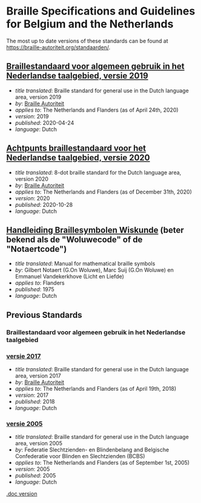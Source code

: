 # Braille Specifications and Guidelines for Belgium and the Netherlands

The most up to date versions of these standards can be found at https://braille-autoriteit.org/standaarden/.

## [Braillestandaard voor algemeen gebruik in het Nederlandse taalgebied, versie 2019](https://braille-autoriteit.org/versie-2019-van-zespunts-standaard/)

- _title translated_: Braille standard for general use in the Dutch
  language area, version 2019
- _by_: [Braille Autoriteit](http://braille-autoriteit.org/)
- _applies to_: The Netherlands and Flanders (as of April 24th, 2020)
- _version_: 2019
- _published_: 2020-04-24
- _language_: Dutch

## [Achtpunts braillestandaard voor het Nederlandse taalgebied, versie 2020](https://braille-autoriteit.org/standaarden/achtpuntsbraille/versie-2020/)

- _title translated_: 8-dot braille standard for the Dutch language area, version 2020
- _by_: [Braille Autoriteit](http://braille-autoriteit.org/)
- _applies to_: The Netherlands and Flanders (as of December 31th, 2020)
- _version_: 2020
- _published_: 2020-10-28
- _language_: Dutch

## [Handleiding Braillesymbolen Wiskunde](Handleiding%20braillesymbolen%20wiskunde.pdf) (beter bekend als de "Woluwecode" of de "Notaertcode")

- _title translated_: Manual for mathematical braille symbols
- _by_: Gilbert Notaert (G.On Woluwe), Marc Suij (G.On Woluwe) en Emmanuel Vandekerkhove (Licht en Liefde)
- _applies to_: Flanders
- _published_: 1975
- _language_: Dutch

## Previous Standards

### Braillestandaard voor algemeen gebruik in het Nederlandse taalgebied

### [versie 2017](http://braille-autoriteit.org/algemeen-gebruik/versie-2017-van-zespunts-standaard/)

- _title translated_: Braille standard for general use in the Dutch
  language area, version 2017
- _by_: [Braille Autoriteit](http://braille-autoriteit.org/)
- _applies to_: The Netherlands and Flanders (as of April 19th, 2018)
- _version_: 2017
- _published_: 2018
- _language_: Dutch

### [versie 2005](http://braille-autoriteit.org/algemeen-gebruik/versie-2017-van-zespunts-standaard)

- _title translated_: Braille standard for general use in the Dutch
  language area, version 2005
- _by_: Federatie Slechtzienden- en Blindenbelang and
  Belgische Confederatie voor Blinden en Slechtzienden (BCBS)
- _applies to_: The Netherlands and Flanders (as of September 1st, 2005)
- _version_: 2005
- _published_: 2005
- _language_: Dutch

[.doc version](Eindtekst-zonder-voorblad-dec-2005.doc)
